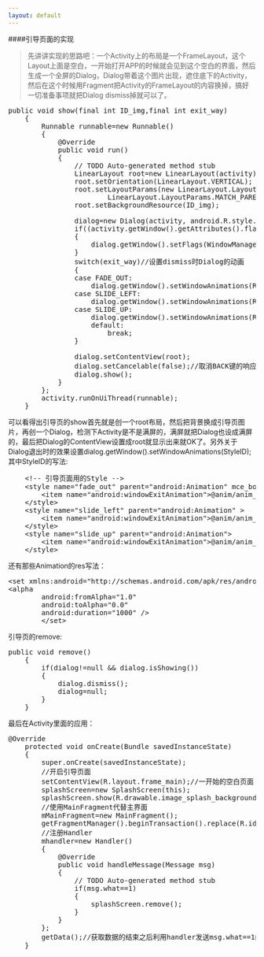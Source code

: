```yaml
---
layout: default
---
```

####引导页面的实现
>先讲讲实现的思路吧：一个Activity上的布局是一个FrameLayout，这个Layout上面是空白，一开始打开APP的时候就会见到这个空白的界面，然后生成一个全屏的Dialog，Dialog带着这个图片出现，遮住底下的Activity，然后在这个时候用Fragment把Activity的FrameLayout的内容换掉，搞好一切准备事项就把Dialog dismiss掉就可以了。

<pre>
public void show(final int ID_img,final int exit_way)
	{
		Runnable runnable=new Runnable()
		{
			@Override
			public void run()
			{
				// TODO Auto-generated method stub
				LinearLayout root=new LinearLayout(activity);
				root.setOrientation(LinearLayout.VERTICAL);
				root.setLayoutParams(new LinearLayout.LayoutParams(LinearLayout.LayoutParams.MATCH_PARENT,
						LinearLayout.LayoutParams.MATCH_PARENT));
				root.setBackgroundResource(ID_img);
				
				dialog=new Dialog(activity, android.R.style.Theme_Translucent_NoTitleBar);
				if((activity.getWindow().getAttributes().flags & WindowManager.LayoutParams.FLAG_FULLSCREEN)==WindowManager.LayoutParams.FLAG_FULLSCREEN)
				{
					dialog.getWindow().setFlags(WindowManager.LayoutParams.FLAG_FULLSCREEN, WindowManager.LayoutParams.FLAG_FULLSCREEN);
				}
				switch(exit_way)//设置dismiss时Dialog的动画
				{
				case FADE_OUT:
					dialog.getWindow().setWindowAnimations(R.style.fade_out);break;
				case SLIDE_LEFT:
					dialog.getWindow().setWindowAnimations(R.style.slide_left);break;
				case SLIDE_UP:
					dialog.getWindow().setWindowAnimations(R.style.slide_up);break;
					default:
						break;
				}
				
				dialog.setContentView(root);
				dialog.setCancelable(false);//取消BACK键的响应
				dialog.show();
			}
		};
		activity.runOnUiThread(runnable);
	}
</pre>
可以看得出引导页的show首先就是创一个root布局，然后把背景换成引导页图片，再创一个Dialog，检测下Activity是不是满屏的，满屏就把Dialog也设成满屏的，最后把Dialog的ContentView设置成root就显示出来就OK了。另外关于Dialog退出时的效果设置dialog.getWindow().setWindowAnimations(StyleID);
其中StyleID的写法:
<pre>
	&lt;!-- 引导页面用的Style --&gt;
    &lt;style name="fade_out" parent="android:Animation" mce_bogus="1"&gt;
        &lt;item name="android:windowExitAnimation"&gt;@anim/anim_fade_out&lt;/item&gt;
    &lt;/style&gt;
    &lt;style name="slide_left" parent="android:Animation" &gt;
        &lt;item name="android:windowExitAnimation"&gt;@anim/anim_slide_left&lt;/item&gt;
    &lt;/style&gt;
    &lt;style name="slide_up" parent="android:Animation"&gt;
        &lt;item name="android:windowExitAnimation"&gt;@anim/anim_slide_up&lt;/item&gt;
    &lt;/style&gt;
</pre>
还有那些Animation的res写法：
<pre>
&lt;set xmlns:android="http://schemas.android.com/apk/res/android"&gt;
&lt;alpha
        android:fromAlpha="1.0"
        android:toAlpha="0.0"
        android:duration="1000" /&gt;
        &lt;/set&gt;
</pre>
引导页的remove:

<pre>
public void remove()
	{
		if(dialog!=null && dialog.isShowing())
		{
			dialog.dismiss();
			dialog=null;
		}
	}
</pre>

最后在Activity里面的应用：

<pre>
@Override
	protected void onCreate(Bundle savedInstanceState)
	{
		super.onCreate(savedInstanceState);
		//开启引导页面
		setContentView(R.layout.frame_main);//一开始的空白页面
		splashScreen=new SplashScreen(this);
		splashScreen.show(R.drawable.image_splash_background, SplashScreen.FADE_OUT);
		//使用MainFragment代替主界面
		mMainFragment=new MainFragment();
		getFragmentManager().beginTransaction().replace(R.id.frame_main, mMainFragment).commit();
		//注册Handler
		mhandler=new Handler()
		{
			@Override
			public void handleMessage(Message msg)
			{
				// TODO Auto-generated method stub
				if(msg.what==1)
				{
					splashScreen.remove();
				}
			}
		};
		getData();//获取数据的结束之后利用handler发送msg.what==1的消息告诉handler把引导页dismiss掉
	}
</pre>

